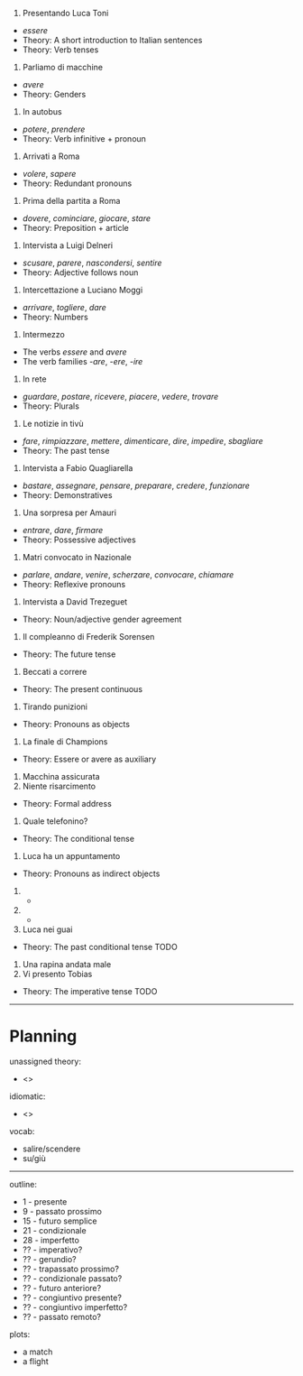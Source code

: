 1. Presentando Luca Toni
 - _essere_
 - Theory: A short introduction to Italian sentences
 - Theory: Verb tenses
1. Parliamo di macchine
 - _avere_
 - Theory: Genders
1. In autobus
 - _potere_, _prendere_
 - Theory: Verb infinitive + pronoun
1. Arrivati a Roma
 - _volere_, _sapere_
 - Theory: Redundant pronouns
1. Prima della partita a Roma
 - _dovere_, _cominciare_, _giocare_, _stare_
 - Theory: Preposition + article
1. Intervista a Luigi Delneri
 - _scusare_, _parere_, _nascondersi_, _sentire_
 - Theory: Adjective follows noun
1. Intercettazione a Luciano Moggi
 - _arrivare_, _togliere_, _dare_
 - Theory: Numbers
1. Intermezzo
 - The verbs _essere_ and _avere_
 - The verb families _-are_, _-ere_, _-ire_
1. In rete
 - _guardare_, _postare_, _ricevere_, _piacere_, _vedere_, _trovare_
 - Theory: Plurals
1. Le notizie in tivù
 - _fare_, _rimpiazzare_, _mettere_, _dimenticare_, _dire_, _impedire_, _sbagliare_
 - Theory: The past tense
1. Intervista a Fabio Quagliarella
 - _bastare_, _assegnare_, _pensare_, _preparare_, _credere_, _funzionare_
 - Theory: Demonstratives
1. Una sorpresa per Amauri
 - _entrare_, _dare_, _firmare_
 - Theory: Possessive adjectives
1. Matri convocato in Nazionale
 - _parlare_, _andare_, _venire_, _scherzare_, _convocare_, _chiamare_
 - Theory: Reflexive pronouns
1. Intervista a David Trezeguet
 - Theory: Noun/adjective gender agreement
1. Il compleanno di Frederik Sorensen
 - Theory: The future tense
1. Beccati a correre
 - Theory: The present continuous
1. Tirando punizioni
 - Theory: Pronouns as objects
1. La finale di Champions
 - Theory: Essere or avere as auxiliary
1. Macchina assicurata
1. Niente risarcimento
 - Theory: Formal address
1. Quale telefonino?
 - Theory: The conditional tense
1. Luca ha un appuntamento
 - Theory: Pronouns as indirect objects
1. -
1. -
1. Luca nei guai
 - Theory: The past conditional tense TODO
1. Una rapina andata male
1. Vi presento Tobias
 - Theory: The imperative tense TODO


***

# Planning

unassigned theory:

- <>

idiomatic:

- <>

vocab:

- salire/scendere
- su/giù

***

outline:

- 1 - presente
- 9 - passato prossimo
- 15 - futuro semplice
- 21 - condizionale
- 28 - imperfetto
- ?? - imperativo?
- ?? - gerundio?
- ?? - trapassato prossimo?
- ?? - condizionale passato?
- ?? - futuro anteriore?
- ?? - congiuntivo presente?
- ?? - congiuntivo imperfetto?
- ?? - passato remoto?

plots:

- a match
- a flight
